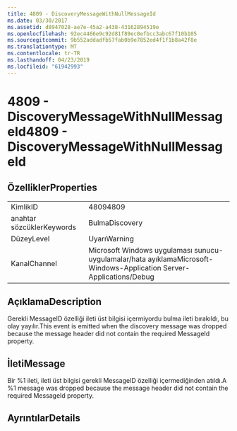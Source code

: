 ```yaml
---
title: 4809 - DiscoveryMessageWithNullMessageId
ms.date: 03/30/2017
ms.assetid: d8947028-ae7e-45a2-a438-43162894519e
ms.openlocfilehash: 92ec4466e9c92d81f89ec0efbcc3abc67f10b105
ms.sourcegitcommit: 9b552addadfb57fab0b9e7852ed4f1f1b8a42f8e
ms.translationtype: MT
ms.contentlocale: tr-TR
ms.lasthandoff: 04/23/2019
ms.locfileid: "61942993"
---
```

# <a name="4809---discoverymessagewithnullmessageid"></a><span data-ttu-id="52207-102">4809 - DiscoveryMessageWithNullMessageId</span><span class="sxs-lookup"><span data-stu-id="52207-102">4809 - DiscoveryMessageWithNullMessageId</span></span>
## <a name="properties"></a><span data-ttu-id="52207-103">Özellikler</span><span class="sxs-lookup"><span data-stu-id="52207-103">Properties</span></span>  
  
|||  
|-|-|  
|<span data-ttu-id="52207-104">Kimlik</span><span class="sxs-lookup"><span data-stu-id="52207-104">ID</span></span>|<span data-ttu-id="52207-105">4809</span><span class="sxs-lookup"><span data-stu-id="52207-105">4809</span></span>|  
|<span data-ttu-id="52207-106">anahtar sözcükler</span><span class="sxs-lookup"><span data-stu-id="52207-106">Keywords</span></span>|<span data-ttu-id="52207-107">Bulma</span><span class="sxs-lookup"><span data-stu-id="52207-107">Discovery</span></span>|  
|<span data-ttu-id="52207-108">Düzey</span><span class="sxs-lookup"><span data-stu-id="52207-108">Level</span></span>|<span data-ttu-id="52207-109">Uyarı</span><span class="sxs-lookup"><span data-stu-id="52207-109">Warning</span></span>|  
|<span data-ttu-id="52207-110">Kanal</span><span class="sxs-lookup"><span data-stu-id="52207-110">Channel</span></span>|<span data-ttu-id="52207-111">Microsoft Windows uygulaması sunucu-uygulamalar/hata ayıklama</span><span class="sxs-lookup"><span data-stu-id="52207-111">Microsoft-Windows-Application Server-Applications/Debug</span></span>|  
  
## <a name="description"></a><span data-ttu-id="52207-112">Açıklama</span><span class="sxs-lookup"><span data-stu-id="52207-112">Description</span></span>  
 <span data-ttu-id="52207-113">Gerekli MessageID özelliği ileti üst bilgisi içermiyordu bulma ileti bırakıldı, bu olay yayılır.</span><span class="sxs-lookup"><span data-stu-id="52207-113">This event is emitted when the discovery message was dropped because the message header did not contain the required MessageId property.</span></span>  
  
## <a name="message"></a><span data-ttu-id="52207-114">İleti</span><span class="sxs-lookup"><span data-stu-id="52207-114">Message</span></span>  
 <span data-ttu-id="52207-115">Bir %1 ileti, ileti üst bilgisi gerekli MessageID özelliği içermediğinden atıldı.</span><span class="sxs-lookup"><span data-stu-id="52207-115">A %1 message was dropped because the message header did not contain the required MessageId property.</span></span>  
  
## <a name="details"></a><span data-ttu-id="52207-116">Ayrıntılar</span><span class="sxs-lookup"><span data-stu-id="52207-116">Details</span></span>

